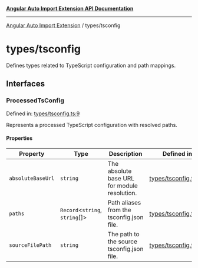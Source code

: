 [**Angular Auto Import Extension API Documentation**](../README.md)

***

[Angular Auto Import Extension](../README.md) / types/tsconfig

# types/tsconfig

Defines types related to TypeScript configuration and path mappings.

## Interfaces

### ProcessedTsConfig

Defined in: [types/tsconfig.ts:9](https://github.com/ngx-rock/vscode-angular-auto-import/blob/main/src/types/tsconfig.ts#L9)

Represents a processed TypeScript configuration with resolved paths.

#### Properties

| Property | Type | Description | Defined in |
| ------ | ------ | ------ | ------ |
| <a id="absolutebaseurl"></a> `absoluteBaseUrl` | `string` | The absolute base URL for module resolution. | [types/tsconfig.ts:13](https://github.com/ngx-rock/vscode-angular-auto-import/blob/main/src/types/tsconfig.ts#L13) |
| <a id="paths"></a> `paths` | `Record`\<`string`, `string`[]\> | Path aliases from the tsconfig.json file. | [types/tsconfig.ts:17](https://github.com/ngx-rock/vscode-angular-auto-import/blob/main/src/types/tsconfig.ts#L17) |
| <a id="sourcefilepath"></a> `sourceFilePath` | `string` | The path to the source tsconfig.json file. | [types/tsconfig.ts:21](https://github.com/ngx-rock/vscode-angular-auto-import/blob/main/src/types/tsconfig.ts#L21) |
